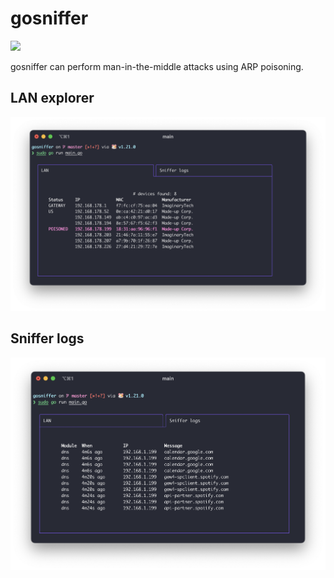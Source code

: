 # gosniffer
![](https://github.com/daniel-gallo/gosniffer/actions/workflows/go.yml/badge.svg)


gosniffer can perform man-in-the-middle attacks using ARP poisoning. 
## LAN explorer
![](screenshots/lan.png)
## Sniffer logs
![](screenshots/logs.png)
